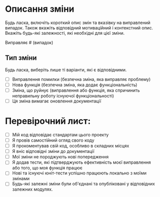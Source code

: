 # Описання зміни

Будь ласка, включіть короткий опис змін та вказівку на виправлений випадок. Також вкажіть відповідний мотиваційний і контекстний опис. Вкажіть будь-які залежності, які необхідні для цієї зміни.

Виправляє # (випадок)

## Тип зміни

Будь ласка, виберіть лише ті варіанти, які є відповідними.

- [ ] Виправлення помилки (безпечна зміна, яка виправляє проблему)
- [ ] Нова функція (безпечна зміна, яка додає функціональність)
- [ ] Зміна, що руйнує (виправлення або функція, яка спричинить неправильну роботу існуючої функціональності)
- [ ] Ця зміна вимагає оновлення документації

# Перевірочний лист:

- [ ] Мій код відповідає стандартам цього проекту
- [ ] Я провів самостійний огляд свого коду
- [ ] Я прокоментував свій код, особливо в складних місцях
- [ ] Я вніс відповідні зміни до документації
- [ ] Мої зміни не породжують нові попередження
- [ ] Я додав тести, які підтверджують ефективність моєї виправлення або того, що моя функція працює
- [ ] Нові та існуючі юніт-тести успішно працюють локально з моїми змінами
- [ ] Будь-які залежні зміни були об'єднані та опубліковані у відповідних залежних модулях.
